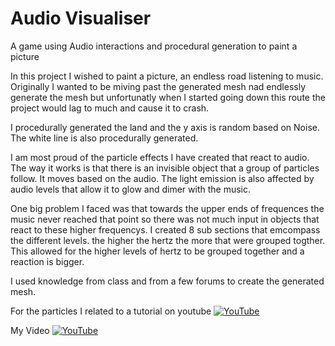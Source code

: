 # Audio Visualiser
 A game using Audio interactions and procedural generation to paint a picture

In this project I wished to paint a picture, an endless road listening to music. 
Originally I wanted to be miving past the generated mesh nad endlessly generate the mesh but unfortunatly when I started going down this route the project would lag to much and cause it to crash.

I procedurally generated the land and the y axis is random based on Noise. The white line is also procedurally generated.

I am most proud of the particle effects I have created that react to audio. The way it works is that there is an invisible object that a group of particles follow. It moves based on the audio. The light emission is also affected by audio levels that allow it to glow and dimer with the music. 

One big problem I faced was that towards the upper ends of frequences the music never reached that point so there was not much input in objects that react to these higher frequencys. I created 8 sub sections that emcompass the different levels. the higher the hertz the more that were grouped togther. This allowed for the higher levels of hertz to be grouped together and a reaction is bigger.

I used knowledge from class and from a few forums to create the generated mesh.

For the particles I related to a tutorial on youtube
[![YouTube](https://www.youtube.com/vi/uLoquo79GQI&t=103s/0.jpg)](https://www.youtube.com/watch?v=uLoquo79GQI&t=103s)

My Video
[![YouTube](https://www.youtube.com/vi/Ue7GECXJWes/0.jpg)](https://www.youtube.com/watch?v=Ue7GECXJWes)
